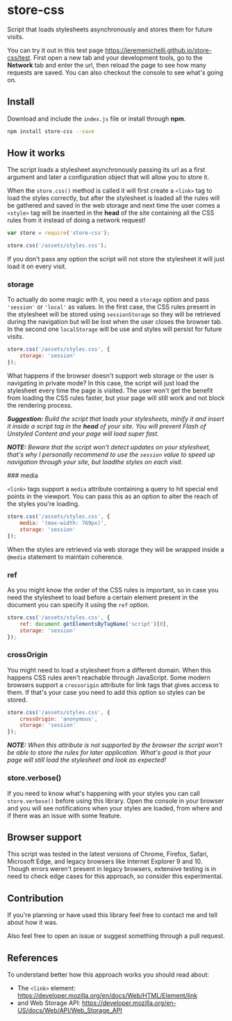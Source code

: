 # store-css

Script that loads stylesheets asynchronously and stores them for future visits.

You can try it out in this test page <a href="https://jeremenichelli.github.io/store-css/test">https://jeremenichelli.github.io/store-css/test</a>. First open a new tab and your development tools, go to the **Network** tab and enter the url, then reload the page to see how many requests are saved. You can also checkout the console to see what's going on.


## Install

Download and include the `index.js` file or install through **npm**.

```sh
npm install store-css --save
```

## How it works

The script loads a stylesheet asynchronously passing its url as a first argument and later a configuration object that will allow you to store it.

When the `store.css()` method is called it will first create a `<link>` tag to load the styles correctly, but after the stylesheet is loaded all the rules will be gathered and saved in the web storage and next time the user comes a `<style>` tag will be inserted in the **head** of the site containing all the CSS rules from it instead of doing a network request!

```js
var store = require('store-css');

store.css('/assets/styles.css');
```

If you don't pass any option the script will not store the stylesheet it will just load it on every visit.


### storage

To actually do some magic with it, you need a `storage` option and pass `'session'` or `'local'` as values. In the first case, the CSS rules present in the stylesheet will be stored using `sessionStorage` so they will be retrieved during the navigation but will be lost when the user closes the browser tab. In the second one `localStorage` will be use and styles will persist for future visits.

```js
store.css('/assets/styles.css', {
    storage: 'session'
});
```

What happens if the browser doesn't support web storage or the user is navigating in private mode? In this case, the script will just load the stylesheet every time the page is visited. The user won't get the benefit from loading the CSS rules faster, but your page will still work and not block the rendering process.

_**Suggestion:** Build the script that loads your stylesheets, minify it and insert it inside a script tag in the **head** of your site. You will prevent Flash of Unstyled Content and your page will load super fast._

_**NOTE:** Beware that the script won't detect updates on your stylesheet, that's why I personally recommend to use the `session` value to speed up navigation through your site, but loadthe styles on each visit._


### media

`<link>` tags support a `media` attribute containing a query to hit special end points in the viewport. You can pass this as an option to alter the reach of the styles you're loading.

```js
store.css('/assets/styles.css', {
    media: '(max-width: 769px)',
    storage: 'session'
});
```

When the styles are retrieved via web storage they will be wrapped inside a `@media` statement to maintain coherence.


### ref

As you might know the order of the CSS rules is important, so in case you need the stylesheet to load before a certain element present in the document you can specify it using the `ref` option.

```js
store.css('/assets/styles.css', {
    ref: document.getElementsByTagName('script')[0],
    storage: 'session'
});
```


### crossOrigin

You might need to load a stylesheet from a different domain. When this happens CSS rules aren't reachable through JavaScript. Some modern browsers support a `crossorigin` attribute for link tags that gives access to them. If that's your case you need to add this option so styles can be stored.

```js
store.css('/assets/styles.css', {
    crossOrigin: 'anonymous',
    storage: 'session'
});
```

_**NOTE:** When this attribute is not supported by the browser the script won't be able to store the rules for later application. What's good is that your page will still load the stylesheet and look as expected!_


### store.verbose()

If you need to know what's happening with your styles you can call `store.verbose()` before using this library. Open the console in your browser and you will see notifications when your styles are loaded, from where and if there was an issue with some feature.


## Browser support

This script was tested in the latest versions of Chrome, Firefox, Safari, Microsoft Edge, and legacy browsers like Internet Explorer 9 and 10. Though errors weren't present in legacy browsers, extensive testing is in need to check edge cases for this approach, so consider this experimental.


## Contribution

If you're planning or have used this library feel free to contact me and tell about how it was.

Also feel free to open an issue or suggest something through a pull request.


## References

To understand better how this approach works you should read about:

- The `<link>` element: https://developer.mozilla.org/en/docs/Web/HTML/Element/link
- and Web Storage API: https://developer.mozilla.org/en-US/docs/Web/API/Web_Storage_API

